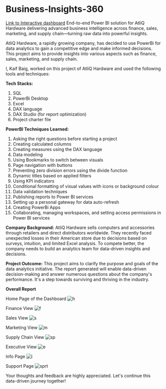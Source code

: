 # Business-Insights-360

[Link to Interactive dashboard](https://app.powerbi.com/groups/me/apps/ebe7e6c9-846b-490c-9fb0-a1896eb9abc2/reports/1b2bd244-f6b5-4db7-b32f-fd599b64d5be/9161a69e89065de8188d?experience=power-bi)
End-to-end Power BI solution for AtliQ Hardware delivering advanced business intelligence across finance, sales, marketing, and supply chain—turning raw data into powerful insights.

AtliQ Hardware, a rapidly growing company, has decided to use PowerBi for data analytics to gain a competitive edge and make informed decisions. This project aims to provide insights into various aspects such as finance, sales, marketing, and supply chain.

I, Kaif Baig, worked on this project of AtliQ Hardware and used the following tools and techniques:

**Tech Stacks:**

1. SQL
2. PowerBi Desktop
3. Excel
4. DAX language
5. DAX Studio (for report optimization)
6. Project charter file

**PowerBI Techniques Learned:**

1.  Asking the right questions before starting a project
2.  Creating calculated columns
3.  Creating measures using the DAX language
4.  Data modeling
5.  Using Bookmarks to switch between visuals
6.  Page navigation with buttons
7.  Preventing zero division errors using the divide function
8.  Dynamic titles based on applied filters
9.  Using KPI indicators
10. Conditional formatting of visual values with icons or background colour
11. Data validation techniques
12. Publishing reports to Power BI services
13. Setting up a personal gateway for data auto-refresh
14. Creating PowerBi Apps
15. Collaborating, managing workspaces, and setting access permissions in Power BI services

**Company Background:**
AtliQ Hardware sells computers and accessories through retailers and direct distributors worldwide. They recently faced unexpected losses in their American store due to decisions based on surveys, intuition, and limited Excel analysis. To compete better, the company needs to build an analytics team for data-driven insights and decisions.

**Project Outcome:**
This project aims to clarify the purpose and goals of the data analytics initiative. The report generated will enable data-driven decision-making and answer numerous questions about the company's performance. It's a step towards surviving and thriving in the industry.

**Overall Report**

Home Page of the Dashboard
![h](https://github.com/srinathankolla/Business-Insights-360-of-Atliq-Hardwares/assets/115559003/58e70799-b228-4691-bbd5-2f93e341ca16)

Finance View
![f](https://github.com/srinathankolla/Business-Insights-360-of-Atliq-Hardwares/assets/115559003/0825e7c3-3090-423e-9470-12d81a2e371e)

Sales View
![s](https://github.com/srinathankolla/Business-Insights-360-of-Atliq-Hardwares/assets/115559003/e59ddda7-8d39-4f7c-8076-9c21885c4c3e)

Marketing View
![m](https://github.com/srinathankolla/Business-Insights-360-of-Atliq-Hardwares/assets/115559003/0ffcf851-b993-46a3-8931-4424b3b2c014)

Supply Chain View
![sp](https://github.com/srinathankolla/Business-Insights-360-of-Atliq-Hardwares/assets/115559003/7328cfef-d6a6-4ffe-bc0a-12c75cdfe870)

Executive View
![e](https://github.com/srinathankolla/Business-Insights-360-of-Atliq-Hardwares/assets/115559003/205ea814-11a1-4ead-8121-e9cf81592728)

Info Page
![i](https://github.com/srinathankolla/Business-Insights-360-of-Atliq-Hardwares/assets/115559003/b75569d5-1d29-4373-9d20-a80638081dbd)

Support Page
![sprt](https://github.com/srinathankolla/Business-Insights-360-of-Atliq-Hardwares/assets/115559003/897e23dc-3467-4f5d-b10f-98c09fbaa69b)

Your thoughts and feedback are highly appreciated. Let's continue this data-driven journey together!
